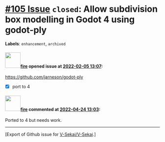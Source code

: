 # [\#105 Issue](https://github.com/V-Sekai/V-Sekai/issues/105) `closed`: Allow subdivision box modelling in Godot 4 using godot-ply
**Labels**: `enhancement`, `archived`


#### <img src="https://avatars.githubusercontent.com/u/32321?u=c2e06a3d2b49a467aa907e54aa259516440267cc&v=4" width="50">[fire](https://github.com/fire) opened issue at [2022-02-05 13:07](https://github.com/V-Sekai/V-Sekai/issues/105):

https://github.com/jarneson/godot-ply

- [x] port to 4

#### <img src="https://avatars.githubusercontent.com/u/32321?u=c2e06a3d2b49a467aa907e54aa259516440267cc&v=4" width="50">[fire](https://github.com/fire) commented at [2022-04-24 13:03](https://github.com/V-Sekai/V-Sekai/issues/105#issuecomment-1107837780):

Ported to 4 but needs work.


-------------------------------------------------------------------------------



[Export of Github issue for [V-Sekai/V-Sekai](https://github.com/V-Sekai/V-Sekai).]
